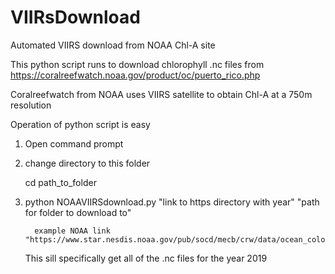 # VIIRsDownload
Automated VIIRS download from NOAA Chl-A site

This python script runs to download chlorophyll .nc files from https://coralreefwatch.noaa.gov/product/oc/puerto_rico.php

Coralreefwatch from NOAA uses VIIRS satellite to obtain Chl-A at a 750m resolution

Operation of python script is easy

1) Open command prompt

2) change directory to this folder 
	
	cd path_to_folder

3) python NOAAVIIRSdownload.py "link to https directory with year" "path for folder to download to"

         example NOAA link "https://www.star.nesdis.noaa.gov/pub/socd/mecb/crw/data/ocean_color/viirs_coastwatch/msl12_v1.21/750m/puerto_rico/l3_composite/2019/"
	 
	 This sill specifically get all of the .nc files for the year 2019
